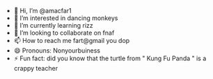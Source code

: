 - 👋 Hi, I’m @amacfar1
- 👀 I’m interested in dancing monkeys
- 🌱 I’m currently learning rizz
- 💞️ I’m looking to collaborate on fnaf
- 📫 How to reach me fart@gmail you dop
- 😄 Pronouns: Nonyourbuiness
- ⚡ Fun fact: did you know that the turtle from " Kung Fu Panda " is a crappy  teacher

<!---
amacfar1/amacfar1 is a ✨ special ✨ repository because its `README.md` (this file) appears on your GitHub profile.
You can click the Preview link to take a look at your changes.
--->
